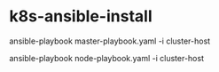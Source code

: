 # k8s-ansible-install
ansible-playbook master-playbook.yaml -i cluster-host



ansible-playbook node-playbook.yaml -i cluster-host
